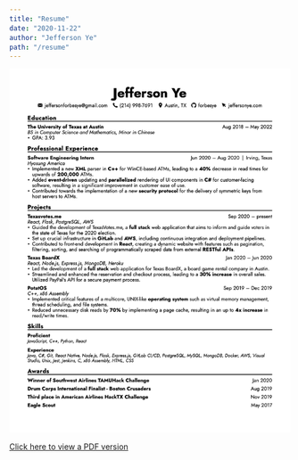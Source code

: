 ```yaml
---
title: "Resume"
date: "2020-11-22"
author: "Jefferson Ye"
path: "/resume"
---
```


![Resume](../images/JeffersonYeNov2020.png "Resume")

[Click here to view a PDF version](https://drive.google.com/file/d/1WRfgObaNciRGgibNGytFrzaAJOEI-XEC/view?usp=sharing)